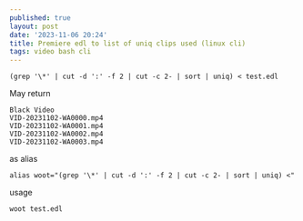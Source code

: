 ```yaml
---
published: true
layout: post
date: '2023-11-06 20:24'
title: Premiere edl to list of uniq clips used (linux cli)
tags: video bash cli
---
```


    (grep '\*' | cut -d ':' -f 2 | cut -c 2- | sort | uniq) < test.edl

May return

    Black Video
    VID-20231102-WA0000.mp4
    VID-20231102-WA0001.mp4
    VID-20231102-WA0002.mp4
    VID-20231102-WA0003.mp4

as alias

    alias woot="(grep '\*' | cut -d ':' -f 2 | cut -c 2- | sort | uniq) <"

usage

    woot test.edl

